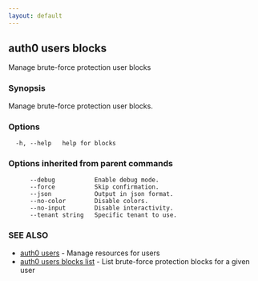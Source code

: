 ```yaml
---
layout: default
---
```

## auth0 users blocks

Manage brute-force protection user blocks

### Synopsis

Manage brute-force protection user blocks.

### Options

```
  -h, --help   help for blocks
```

### Options inherited from parent commands

```
      --debug           Enable debug mode.
      --force           Skip confirmation.
      --json            Output in json format.
      --no-color        Disable colors.
      --no-input        Disable interactivity.
      --tenant string   Specific tenant to use.
```

### SEE ALSO

* [auth0 users](auth0_users.md)	 - Manage resources for users
* [auth0 users blocks list](auth0_users_blocks_list.md)	 - List brute-force protection blocks for a given user

